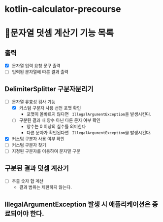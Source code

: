 # kotlin-calculator-precourse

# 📃문자열 덧셈 계산기 기능 목록
## 출력
- [x] 문자열 입력 요청 문구 출력
- [ ] 입력된 문자열에 따른 결과 출력

## DelimiterSplitter 구분자분리기
- [ ] 문자열 유효성 검사 기능
  - [x] 커스텀 구분자 사용 선언 포맷 확인
    - 포맷이 올바르지 않다면  ``` IllegalArgumentException```을 발생시킨다.
  - [ ] 구분된 결과 내 양수 아닌 다른 문자 여부 확인
    - 양수는 0 이상의 실수를 의미한다
    - 다른 문자가 확인된다면 ``` IllegalArgumentException```을 발생시킨다.
- [x] 커스텀 구분자 사용 여부 확인
- [ ] 커스텀 구분자 찾기
- [ ] 지정된 구분자를 이용하여 문자열 구분

##  구분된 결과 덧셈 계산기 
- [ ] 추출 숫자 합 계산
  - 결과 범위는 제한하지 않는다.

## IllegalArgumentException 발생 시 애플리케이션은 종료되어야 한다.